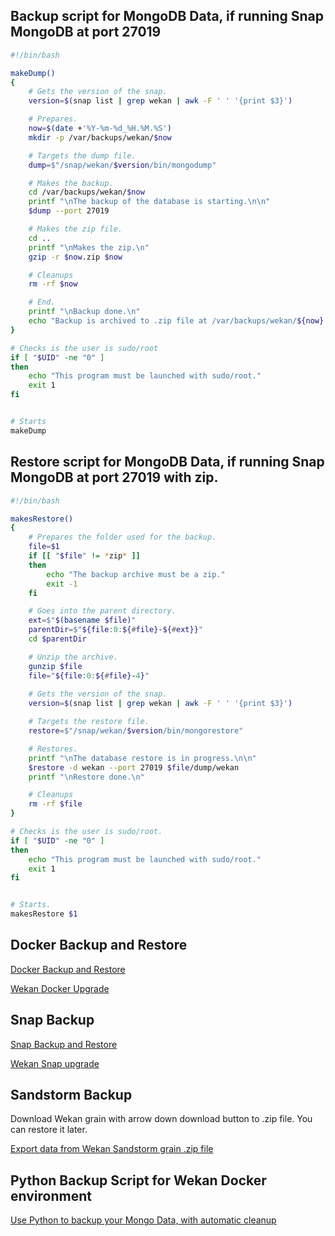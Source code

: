 ## Backup script for MongoDB Data, if running Snap MongoDB at port 27019

```sh
#!/bin/bash

makeDump()
{
    # Gets the version of the snap.
    version=$(snap list | grep wekan | awk -F ' ' '{print $3}')

    # Prepares.
    now=$(date +'%Y-%m-%d_%H.%M.%S')
    mkdir -p /var/backups/wekan/$now

    # Targets the dump file.
    dump=$"/snap/wekan/$version/bin/mongodump"

    # Makes the backup.
    cd /var/backups/wekan/$now
    printf "\nThe backup of the database is starting.\n\n"
    $dump --port 27019

    # Makes the zip file.
    cd ..
    printf "\nMakes the zip.\n"
    gzip -r $now.zip $now

    # Cleanups
    rm -rf $now

    # End.
    printf "\nBackup done.\n"
    echo "Backup is archived to .zip file at /var/backups/wekan/${now}.zip"
}

# Checks is the user is sudo/root
if [ "$UID" -ne "0" ]
then
    echo "This program must be launched with sudo/root."
    exit 1
fi


# Starts
makeDump

```

## Restore script for MongoDB Data, if running Snap MongoDB at port 27019 with zip.

```sh
#!/bin/bash

makesRestore()
{
    # Prepares the folder used for the backup.
    file=$1
    if [[ "$file" != *zip* ]]
    then
        echo "The backup archive must be a zip."
        exit -1
    fi

    # Goes into the parent directory.
    ext=$"$(basename $file)"
    parentDir=$"${file:0:${#file}-${#ext}}"
    cd $parentDir

    # Unzip the archive.
    gunzip $file
    file="${file:0:${#file}-4}"
    
    # Gets the version of the snap.
    version=$(snap list | grep wekan | awk -F ' ' '{print $3}')

    # Targets the restore file.
    restore=$"/snap/wekan/$version/bin/mongorestore"

    # Restores.
    printf "\nThe database restore is in progress.\n\n"
    $restore -d wekan --port 27019 $file/dump/wekan
    printf "\nRestore done.\n"

    # Cleanups
    rm -rf $file
}

# Checks is the user is sudo/root.
if [ "$UID" -ne "0" ]
then
    echo "This program must be launched with sudo/root."
    exit 1
fi


# Starts.
makesRestore $1
```

## Docker Backup and Restore

[Docker Backup and Restore](https://github.com/wekan/wekan/wiki/Export-Docker-Mongo-Data)

[Wekan Docker Upgrade](https://github.com/wekan/wekan-mongodb#backup-before-upgrading)

## Snap Backup

[Snap Backup and Restore](https://github.com/wekan/wekan-snap/wiki/Backup-and-restore)

[Wekan Snap upgrade](https://github.com/wekan/wekan-snap/wiki/Install#5-install-all-snap-updates-automatically-between-0200am-and-0400am)

## Sandstorm Backup

Download Wekan grain with arrow down download button to .zip file. You can restore it later.

[Export data from Wekan Sandstorm grain .zip file](https://github.com/wekan/wekan/wiki/Export-from-Wekan-Sandstorm-grain-.zip-file)

## Python Backup Script for Wekan Docker environment

[Use Python to backup your Mongo Data, with automatic cleanup](https://github.com/wekan/wekan/wiki/Python-Backup-Script-for-Wekan-Docker-environment)